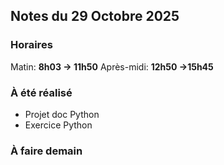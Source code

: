 ## Notes du 29 Octobre 2025

### Horaires 
Matin: **8h03 → 11h50**
Après-midi: **12h50 →15h45**

### À été réalisé
- Projet doc Python
- Exercice Python

### À faire demain
